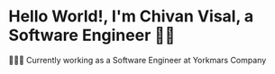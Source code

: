 # Hello World!, I'm Chivan Visal, a Software Engineer 👋🏼
👨🏼‍💻 Currently working as a Software Engineer at Yorkmars Company<br>
